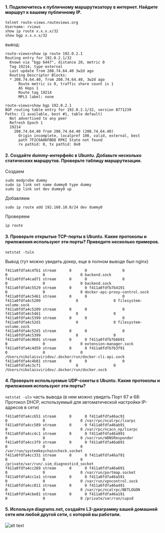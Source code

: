 #### 1. Подключитесь к публичному маршрутизатору в интернет. Найдите маршрут к вашему публичному IP.
```
telnet route-views.routeviews.org
Username: rviews
show ip route x.x.x.x/32
show bgp x.x.x.x/32
```

вывод:
```
route-views>show ip route 192.0.2.1
Routing entry for 192.0.2.1/32
  Known via "bgp 6447", distance 20, metric 0
  Tag 19214, type external
  Last update from 208.74.64.40 3w2d ago
  Routing Descriptor Blocks:
  * 208.74.64.40, from 208.74.64.40, 3w2d ago
      Route metric is 0, traffic share count is 1
      AS Hops 1
      Route tag 19214
      MPLS label: none

route-views>show bgp 192.0.2.1     
BGP routing table entry for 192.0.2.1/32, version 8771239
Paths: (1 available, best #1, table default)
  Not advertised to any peer
  Refresh Epoch 1
  19214
    208.74.64.40 from 208.74.64.40 (208.74.64.40)
      Origin incomplete, localpref 100, valid, external, best
      path 7F2C6A06FBD8 RPKI State not found
      rx pathid: 0, tx pathid: 0x0
```

#### 2. Создайте dummy-интерфейс в Ubuntu. Добавьте несколько статических маршрутов. Проверьте таблицу маршрутизации. 
Создаем
```
sudo modprobe dummy
sudo ip link set name dummy0 type dummy
sudo ip link set dev dummy0 up
```
Добавляем
```
sudo ip route add 192.168.10.0/24 dev dummy0
```
Проверяем
```
ip route
```
#### 3. Проверьте открытые TCP-порты в Ubuntu. Какие протоколы и приложения используют эти порты? Приведите несколько примеров.
```
netstat -tuln
```
Вывод (тут можно увидеть докер, еще в полном выводе был nginx)
```
f411a0fdfa4c4fb1 stream      0      0                0                0                0                0 backend.sock
f411a0fdfa4cad71 stream      0      0                0                0                0                0 backend.sock
f411a0fdfa4c5529 stream      0      0 f411a0fdfb7b4191                0                0                0 docker-api-proxy-control.sock
f411a0fdfa4c5461 stream      0      0                0 f411a0fdfa4c5209                0                0 filesystem-volume.sock
f411a0fdfa4c5209 stream      0      0                0 f411a0fdfa4c5461                0                0
f411a0fdfa4c5399 stream      0      0                0 f411a0fdfa4c52d1                0                0 filesystem-volume.sock
f411a0fdfa4c52d1 stream      0      0                0 f411a0fdfa4c5399                0                0
f411a0fdfa4c9601 stream      0      0 f411a0fdfb7b6691                0                0                0 extension-manager.sock
f411a0fdfa4c4d59 stream      0      0 f411a0fdfb7b3f91                0                0                0 /Users/nikolaisviridov/.docker/run/docker-cli-api.sock
f411a0fdfa4c4b01 stream      0      0                0 f411a0fdfa4c3cf1                0                0 /Users/nikolaisviridov/.docker/run/docker.sock
```
#### 4. Проверьте используемые UDP-сокеты в Ubuntu. Какие протоколы и приложения используют эти порты?
```netstat -uln```
часть вывода (в нем можно увидеть Порт 67 и 68: Протокол DHCP, используемый для автоматической настройки IP-адресов в сети)
```
f411a0fdfa4cc651 stream      0      0 f411a0fdfa46ac91                0                0                0 /var/rpc/ncalrpc/lsarpc
f411a0fdfa4cc589 stream      0      0 f411a0fdfa46ab91                0                0                0 /var/rpc/ncacn_np/lsarpc
f411a0fdfa4cc4c1 stream      0      0 f411a0fdfa46a991                0                0                0 /var/run/mDNSResponder
f411a0fdfa4cc3f9 stream      0      0 f411a0fdfa46a891                0                0                0 /var/run/systemkeychaincheck.socket
f411a0fdfa4cc331 stream      0      0 f411a0fdfa46a791                0                0                0 /private/var/run/.sim_diagnosticd_socket
f411a0fdfa4cc269 stream      0      0 f411a0fdfa46a691                0                0                0 /var/run/portmap.socket
f411a0fdfa4cc1a1 stream      0      0 f411a0fdfa46a591                0                0                0 /var/run/vpncontrol.sock
f411a0fdfa4cc011 stream      0      0 f411a0fdfa46a491                0                0                0 /var/rpc/ncalrpc/NETLOGON
f411a0fdfa4cbe81 stream      0      0 f411a0fdfa46a191                0                0                0 /private/var/run/cupsd
```
#### 5. Используя diagrams.net, создайте L3-диаграмму вашей домашней сети или любой другой сети, с которой вы работали.
![alt text](https://github.com/luchanos/netology_devops/blob/main/4_file_systems/Screenshot%202023-05-29%20at%2022.41.54.png)
